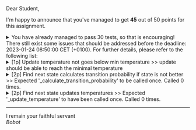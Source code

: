 Dear Student,

I'm happy to announce that you've managed to get **45** out of 50 points for this assignment.
<details><summary>You have already managed to pass 30 tests, so that is encouraging!</summary>&emsp;☑&nbsp;[1p] Graph coloring goal should correctly count num colors<br>&emsp;☑&nbsp;[1p] Graph coloring goal should correctly count num colors<br>&emsp;☑&nbsp;[1p] Graph coloring goal should correctly count num colors<br>&emsp;☑&nbsp;[1p] Graph coloring goal should correctly count num colors<br>&emsp;☑&nbsp;[1p] Graph coloring goal should correctly count bad edges<br>&emsp;☑&nbsp;[1p] Graph coloring goal should correctly count bad edges<br>&emsp;☑&nbsp;[1p] Graph coloring goal should correctly count bad edges<br>&emsp;☑&nbsp;[1p] Graph coloring goal should correctly count bad edges<br>&emsp;☑&nbsp;[1p] Graph coloring goal should correctly count color classes<br>&emsp;☑&nbsp;[1p] Graph coloring goal should correctly count color classes<br>&emsp;☑&nbsp;[1p] Graph coloring goal should correctly count color classes<br>&emsp;☑&nbsp;[1p] Graph coloring goal should correctly count color classes<br>&emsp;☑&nbsp;[1p] Kempe chain should have result with no conflicts<br>&emsp;☑&nbsp;[1p] Kempe chain should have result with no conflicts<br>&emsp;☑&nbsp;[1p] Kempe chain should solve direct conflicts<br>&emsp;☑&nbsp;[1p] Kempe chain should solve direct conflicts<br>&emsp;☑&nbsp;[2p] Kempe chain should solve indirect conflicts<br>&emsp;☑&nbsp;[2p] Kempe chain should handle cycles<br>&emsp;☑&nbsp;[4p] Best choice hill climbing should find the best neighbor<br>&emsp;☑&nbsp;[4p] Worst choice hill climbing should find the worst improving neighbor<br>&emsp;☑&nbsp;[4p] Random choice hill climbing should find the random improving neighbor<br>&emsp;☑&nbsp;[2p] Reheat should restore temp and reset schedule<br>&emsp;☑&nbsp;[1p] Update temperature uses correct decrease function<br>&emsp;☑&nbsp;[2p] Update temperature updates cooling time<br>&emsp;☑&nbsp;[1p] Calculate transition probability<br>&emsp;☑&nbsp;[1p] Calculate transition probability<br>&emsp;☑&nbsp;[1p] Calculate transition probability<br>&emsp;☑&nbsp;[1p] Calculate transition probability<br>&emsp;☑&nbsp;[2p] Find next state gets random neighbour<br>&emsp;☑&nbsp;[2p] Find next state returns next state if state is better</details>
There still exist some issues that should be addressed before the deadline: 2023-01-24 08:50:00 CET (+0100). For further details, please refer to the following list:

<details><summary>[1p] Update temperature not goes below min temperature &gt;&gt; update should be able to reach the minimal temperature</summary></details>
<details><summary>[2p] Find next state calculates transition probability if state is not better &gt;&gt; Expected &#x27;_calculate_transition_probability&#x27; to be called once. Called 0 times.</summary></details>
<details><summary>[2p] Find next state updates temperatures &gt;&gt; Expected &#x27;_update_temperature&#x27; to have been called once. Called 0 times.</summary></details>

-----------
I remain your faithful servant\
_Bobot_